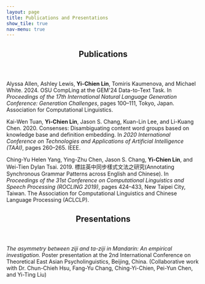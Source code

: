 ```yaml
---
layout: page
title: Publications and Presentations
show_tile: true
nav-menu: true
---
```


<!-- Main -->
<div id="main" class="alt">
	
<!-- One -->	
<section id="one">
	<div class="inner">
		<header class="major">
			<h1>Publications</h1>
		</header>
		<p>Alyssa Allen, Ashley Lewis, <b>Yi-Chien Lin</b>, Tomiris Kaumenova, and Michael White. 2024. OSU CompLing at the GEM'24 Data-to-Text Task. In <i>Proceedings of the 17th International Natural Language Generation Conference: Generation Challenges</i>, pages 100–111, Tokyo, Japan. Association for Computational Linguistics.</p>
		<p>Kai-Wen Tuan, <b>Yi-Chien Lin</b>, Jason S. Chang, Kuan-Lin Lee, and Li-Kuang Chen. 2020. Consenses: Disambiguating content word groups based on knowledge base and definition embedding. In <i>2020 International Conference on Technologies and Applications of Artificial Intelligence (TAAI)</i>, pages 260–265. IEEE.</p>
		<p>Ching-Yu Helen Yang, Ying-Zhu Chen, Jason S. Chang, <b>Yi-Chien Lin</b>, and Wei-Tien Dylan Tsai. 2019. 標註英中同步樣式文法之研究(Annotating Synchronous Grammar Patterns across English and Chinese). In <i>Proceedings of the 31st Conference on Computational Linguistics and Speech Processing (ROCLING 2019)</i>, pages 424–433, New Taipei City, Taiwan. The Association for Computational Linguistics and Chinese Language Processing (ACLCLP).</p>
	</div>
</section>


<!-- Two -->
<section id="two">
	<div class="inner">
		<header class="major">
			<h1>Presentations</h1>
		</header>
  		<p><i>The asymmetry between ziji and ta-ziji in Mandarin: An empirical investigation</i>. Poster presentation at the 2nd International Conference on Theoretical East Asian Psycholinguistics, Beijing, China. (Collaborative work with Dr. Chun-Chieh Hsu, Fang-Yu Chang, Ching-Yi-Chien, Pei-Yun Chen, and Yi-Ting Liu)</p>
	</div>
</section>
